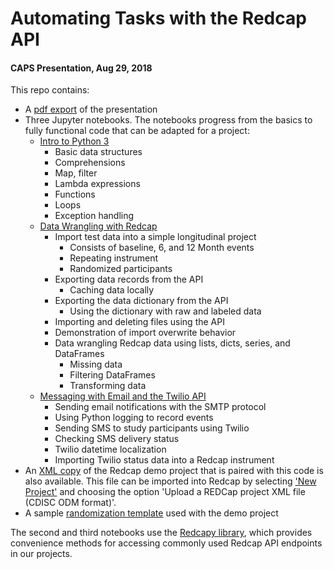 # Automating Tasks with the Redcap API
#### CAPS Presentation, Aug 29, 2018


 This repo contains:
 - A <a href='https://github.com/billsanto/caps_redcap_api/blob/master/caps_redcap_api_presentation.pdf'>pdf export</a> of the presentation
 - Three Jupyter notebooks. The notebooks progress from the basics to fully functional code that can be adapted for a project:
     - <a href='https://github.com/billsanto/CAPS-Redcap-API-Presentation-20180829/blob/master/caps_python_intro.ipynb'>Intro to Python 3</a>
        - Basic data structures
        - Comprehensions
        - Map, filter
        - Lambda expressions
        - Functions
        - Loops
        - Exception handling
     - <a href='https://github.com/billsanto/CAPS-Redcap-API-Presentation-20180829/blob/master/caps_pandas_redcapy.ipynb'>Data Wrangling with Redcap</a>
        - Import test data into a simple longitudinal project
            - Consists of baseline, 6, and 12 Month events
            - Repeating instrument
            - Randomized participants
        - Exporting data records from the API
            - Caching data locally
        - Exporting the data dictionary from the API
            - Using the dictionary with raw and labeled data
        - Importing and deleting files using the API
        - Demonstration of import overwrite behavior
        - Data wrangling Redcap data using lists, dicts, series, and DataFrames
            - Missing data
            - Filtering DataFrames
            - Transforming data
     - <a href='https://github.com/billsanto/caps_redcap_api/blob/master/caps_twilio_email.ipynb'>Messaging with Email and the Twilio API</a>
        - Sending email notifications with the SMTP protocol
        - Using Python logging to record events
        - Sending SMS to study participants using Twilio
        - Checking SMS delivery status
        - Twilio datetime localization
        - Importing Twilio status data into a Redcap instrument
- An <a href='https://github.com/billsanto/caps_redcap_api/blob/master/CAPSDemoProject_2018-08-29_0738.REDCap.xml'>XML copy</a> of the Redcap demo project that is paired with this code is also available. This file can be imported into Redcap by selecting <a href='https://redcap.ucsf.edu/index.php?action=create'>'New Project'</a> and choosing the option 'Upload a REDCap project XML file (CDISC ODM format)'.
- A sample <a href='https://github.com/billsanto/caps_redcap_api/blob/master/RandomizationAllocationTemplate-7.csv'>randomization template</a> used with the demo project

The second and third notebooks use the <a href='https://github.com/billsanto/redcapy'>Redcapy library</a>, which provides convenience methods for accessing commonly used Redcap API endpoints in our projects.




